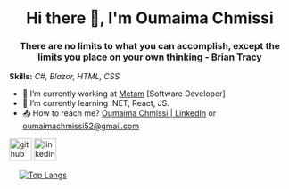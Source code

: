 <h1 align = "center"> Hi there 👋, I'm Oumaima Chmissi</h1>
<h3 align = "center"> There are no limits to what you can accomplish, except the limits you place on your own thinking - Brian Tracy</h3>

 **Skills:** *C#, Blazor, HTML, CSS*

- 🔭 I’m currently working at [Metam](https://www.metam.tech/en) [Software Developer] 
- 🌱 I’m currently learning .NET, React, JS. 
- 📤 How to reach me? [Oumaima Chmissi | LinkedIn](https://www.linkedin.com/in/oumaima-chmissi/) or [oumaimachmissi52@gmail.com](oumaimachmissi52@gmail.com)

[<img src='https://cdn.jsdelivr.net/npm/simple-icons@3.0.1/icons/github.svg' alt='github' height='40'>](https://github.com/OumaimaChmissi)  [<img src='https://cdn.jsdelivr.net/npm/simple-icons@3.0.1/icons/linkedin.svg' alt='linkedin' height='40'>](https://www.linkedin.com/in/oumaima-chmissi/)  

<a href='https://github.com/pricing'></a> 
[![Top Langs](https://github-readme-stats.vercel.app/api/top-langs/?username=OumaimaChmissi&layout=compact&theme=github_dark&count_private=true)](https://github.com/camipozas/github-readme-stats)


